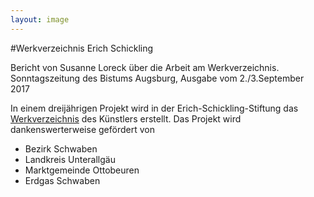 ```yaml
---
layout: image
---
```


\#Werkverzeichnis Erich Schickling

Bericht von Susanne Loreck über die Arbeit am Werkverzeichnis.
Sonntagszeitung des Bistums Augsburg, Ausgabe vom 2./3.September 2017

In einem dreijährigen Projekt wird in der Erich-Schickling-Stiftung das [Werkverzeichnis](/werkverzeichnis/) des Künstlers erstellt. Das Projekt wird dankenswerterweise gefördert von

-   Bezirk Schwaben
-   Landkreis Unterallgäu
-   Marktgemeinde Ottobeuren
-   Erdgas Schwaben
